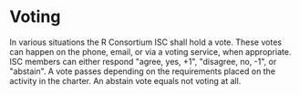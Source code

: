 # Voting

In various situations the R Consortium ISC shall hold a vote. These votes can happen on the phone, email, or via a voting service, when appropriate. ISC members can either respond "agree, yes, +1", "disagree, no, -1", or "abstain". A vote passes depending on the requirements placed on the activity in the charter. An abstain vote equals not voting at all.
